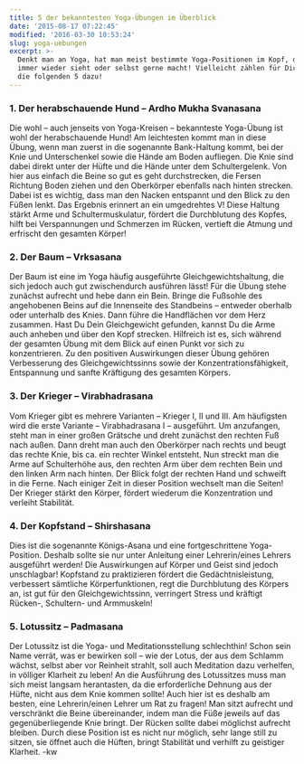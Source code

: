 ```yaml
---
title: 5 der bekanntesten Yoga-Übungen im Überblick
date: '2015-08-17 07:22:45'
modified: '2016-03-30 10:53:24'
slug: yoga-uebungen
excerpt: >-
  Denkt man an Yoga, hat man meist bestimmte Yoga-Positionen im Kopf, die man
  immer wieder sieht oder selbst gerne macht! Vielleicht zählen für Dich ja auch
  die folgenden 5 dazu!
---
```


### 1\. Der herabschauende Hund – Ardho Mukha Svanasana

Die wohl – auch jenseits von Yoga-Kreisen – bekannteste Yoga-Übung ist wohl der herabschauende Hund! Am leichtesten kommt man in diese Übung, wenn man zuerst in die sogenannte Bank-Haltung kommt, bei der Knie und Unterschenkel sowie die Hände am Boden aufliegen. Die Knie sind dabei direkt unter der Hüfte und die Hände unter dem Schultergelenk. Von hier aus einfach die Beine so gut es geht durchstrecken, die Fersen Richtung Boden ziehen und den Oberkörper ebenfalls nach hinten strecken. Dabei ist es wichtig, dass man den Nacken entspannt und den Blick zu den Füßen lenkt. Das Ergebnis erinnert an ein umgedrehtes V! Diese Haltung stärkt Arme und Schultermuskulatur, fördert die Durchblutung des Kopfes, hilft bei Verspannungen und Schmerzen im Rücken, vertieft die Atmung und erfrischt den gesamten Körper!

### 2\. Der Baum – Vrksasana

Der Baum ist eine im Yoga häufig ausgeführte Gleichgewichtshaltung, die sich jedoch auch gut zwischendurch ausführen lässt! Für die Übung stehe zunächst aufrecht und hebe dann ein Bein. Bringe die Fußsohle des angehobenen Beins auf die Innenseite des Standbeins – entweder oberhalb oder unterhalb des Knies. Dann führe die Handflächen vor dem Herz zusammen. Hast Du Dein Gleichgewicht gefunden, kannst Du die Arme auch anheben und über den Kopf strecken. Hilfreich ist es, sich während der gesamten Übung mit dem Blick auf einen Punkt vor sich zu konzentrieren. Zu den positiven Auswirkungen dieser Übung gehören Verbesserung des Gleichgewichtssinns sowie der Konzentrationsfähigkeit, Entspannung und sanfte Kräftigung des gesamten Körpers.

### 3\. Der Krieger – Virabhadrasana

Vom Krieger gibt es mehrere Varianten – Krieger I, II und III. Am häufigsten wird die erste Variante – Virabhadrasana I – ausgeführt. Um anzufangen, steht man in einer großen Grätsche und dreht zunächst den rechten Fuß nach außen. Dann dreht man auch den Oberkörper nach rechts und beugt das rechte Knie, bis ca. ein rechter Winkel entsteht. Nun streckt man die Arme auf Schulterhöhe aus, den rechten Arm über dem rechten Bein und den linken Arm nach hinten. Der Blick folgt der rechten Hand und schweift in die Ferne. Nach einiger Zeit in dieser Position wechselt man die Seiten! Der Krieger stärkt den Körper, fördert wiederum die Konzentration und verleiht Stabilität.

### 4\. Der Kopfstand – Shirshasana

Dies ist die sogenannte Königs-Asana und eine fortgeschrittene Yoga-Position. Deshalb sollte sie nur unter Anleitung einer Lehrerin/eines Lehrers ausgeführt werden! Die Auswirkungen auf Körper und Geist sind jedoch unschlagbar! Kopfstand zu praktizieren fördert die Gedächtnisleistung, verbessert sämtliche Körperfunktionen, regt die Durchblutung des Körpers an, ist gut für den Gleichgewichtssinn, verringert Stress und kräftigt Rücken-, Schultern- und Armmuskeln!

### 5\. Lotussitz – Padmasana

Der Lotussitz ist die Yoga- und Meditationsstellung schlechthin! Schon sein Name verrät, was er bewirken soll – wie der Lotus, der aus dem Schlamm wächst, selbst aber vor Reinheit strahlt, soll auch Meditation dazu verhelfen, in völliger Klarheit zu leben! An die Ausführung des Lotussitzes muss man sich meist langsam herantasten, da die erforderliche Dehnung aus der Hüfte, nicht aus dem Knie kommen sollte! Auch hier ist es deshalb am besten, eine Lehrerin/einen Lehrer um Rat zu fragen! Man sitzt aufrecht und verschränkt die Beine übereinander, indem man die Füße jeweils auf das gegenüberliegende Knie bringt. Der Rücken sollte dabei möglichst aufrecht bleiben. Durch diese Position ist es nicht nur möglich, sehr lange still zu sitzen, sie öffnet auch die Hüften, bringt Stabilität und verhilft zu geistiger Klarheit. -kw
